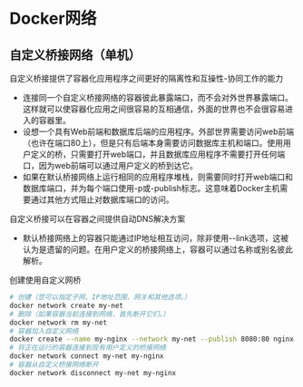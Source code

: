 # Docker网络

## 自定义桥接网络（单机）

自定义桥接提供了容器化应用程序之间更好的隔离性和互操性-协同工作的能力

* 连接同一个自定义桥接网络的容器彼此暴露端口，而不会对外世界暴露端口。这样就可以使容器化应用之间很容易的互相通信，外面的世界也不会很容易进入的容器里。
* 设想一个具有Web前端和数据库后端的应用程序。外部世界需要访问web前端（也许在端口80上），但是只有后端本身需要访问数据库主机和端口。使用用户定义的桥，只需要打开web端口，并且数据库应用程序不需要打开任何端口，因为web前端可以通过用户定义的桥到达它。
* 如果在默认桥接网络上运行相同的应用程序堆栈，则需要同时打开web端口和数据库端口，并为每个端口使用-p或-publish标志。这意味着Docker主机需要通过其他方式阻止对数据库端口的访问。

自定义桥接可以在容器之间提供自动DNS解决方案

* 默认桥接网络上的容器只能通过IP地址相互访问，除非使用--link选项，这被认为是遗留的问题。在用户定义的桥接网络上，容器可以通过名称或别名彼此解析。

创建使用自定义网桥

```bash
# 创建（您可以指定子网、IP地址范围、网关和其他选项。）
docker network create my-net
# 删除（如果容器当前连接到网络，首先断开它们。）
docker network rm my-net
# 容器加入自定义网络
docker create --name my-nginx --network my-net --publish 8080:80 nginx:latest
# 将正在运行的容器连接到现有用户定义的桥接网络
docker network connect my-net my-nginx
# 容器从自定义桥接网络断开
docker network disconnect my-net my-nginx
```